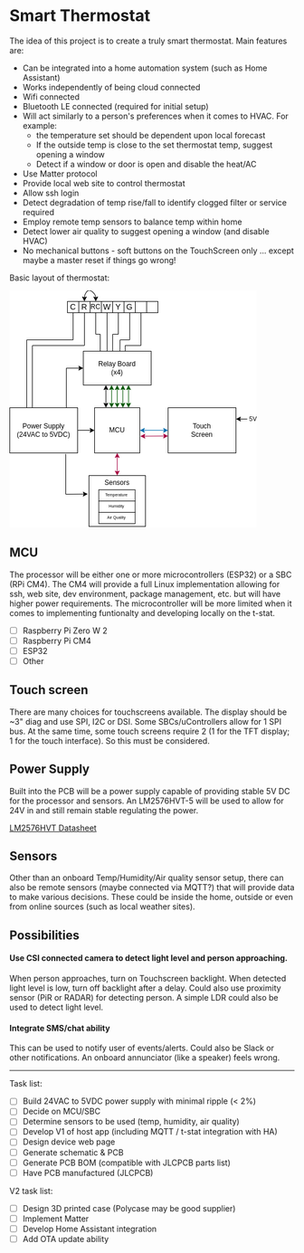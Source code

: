 # Smart Thermostat

The idea of this project is to create a truly smart thermostat.
Main features are:

* Can be integrated into a home automation system (such as Home Assistant)
* Works independently of being cloud connected
* Wifi connected
* Bluetooth LE connected (required for initial setup)
* Will act similarly to a person's preferences when it comes to HVAC. For example:
    * the temperature set should be dependent upon local forecast
    * If the outside temp is close to the set thermostat temp, suggest opening a window
    * Detect if a window or door is open and disable the heat/AC
* Use Matter protocol
* Provide local web site to control thermostat
* Allow ssh login
* Detect degradation of temp rise/fall to identify clogged filter or service required
* Employ remote temp sensors to balance temp within home
* Detect lower air quality to suggest opening a window (and disable HVAC)
* No mechanical buttons - soft buttons on the TouchScreen only ... except maybe a master reset if things go wrong!

Basic layout of thermostat:

<img src="./Block%20Diagram.drawio.png">

## MCU

The processor will be either one or more microcontrollers (ESP32) or a SBC (RPi CM4). The CM4 will provide a full Linux implementation allowing for ssh, web site, dev environment, package management, etc. but will have higher power requirements. The microcontroller will be more limited when it comes to implementing funtionalty and developing locally on the t-stat.

* [ ] Raspberry Pi Zero W 2
* [ ] Raspberry Pi CM4
* [ ] ESP32
* [ ] Other

## Touch screen

There are many choices for touchscreens available. The display should be \~3" diag and use SPI, I2C or DSI. Some SBCs/uControllers allow for 1 SPI bus. At the same time, some touch screens require 2 (1 for the TFT display; 1 for the touch interface). So this must be considered.

## Power Supply

Built into the PCB will be a power supply capable of providing stable 5V DC for the processor and sensors. An LM2576HVT-5 will be used to allow for 24V in and still remain stable regulating the power.

[LM2576HVT Datasheet](https://www.ti.com/general/docs/suppproductinfo.tsp?distId=10&gotoUrl=https%3A%2F%2Fwww.ti.com%2Flit%2Fgpn%2Flm2576hv)

## Sensors

Other than an onboard Temp/Humidity/Air quality sensor setup, there can also be remote sensors (maybe connected via MQTT?) that will provide data to make various decisions. These could be inside the home, outside or even from online sources (such as local weather sites).

## Possibilities

#### Use CSI connected camera to detect light level and person approaching.

When person approaches, turn on Touchscreen backlight. When detected light level is low, turn off backlight after a delay.
Could also use proximity sensor (PiR or RADAR) for detecting person. A simple LDR could also be used to detect light level.

#### Integrate SMS/chat ability

This can be used to notify user of events/alerts. Could also be Slack or other notifications. An onboard annunciator (like a speaker) feels wrong.

***

Task list:

* [ ] Build 24VAC to 5VDC power supply with minimal ripple (< 2%)
* [ ] Decide on MCU/SBC
* [ ] Determine sensors to be used (temp, humidity, air quality)
* [ ] Develop V1 of host app (including MQTT / t-stat integration with HA)
* [ ] Design device web page
* [ ] Generate schematic & PCB
* [ ] Generate PCB BOM (compatible with JLCPCB parts list)
* [ ] Have PCB manufactured (JLCPCB)

V2 task list:

* [ ] Design 3D printed case (Polycase may be good supplier)
* [ ] Implement Matter
* [ ] Develop Home Assistant integration
* [ ] Add OTA update ability